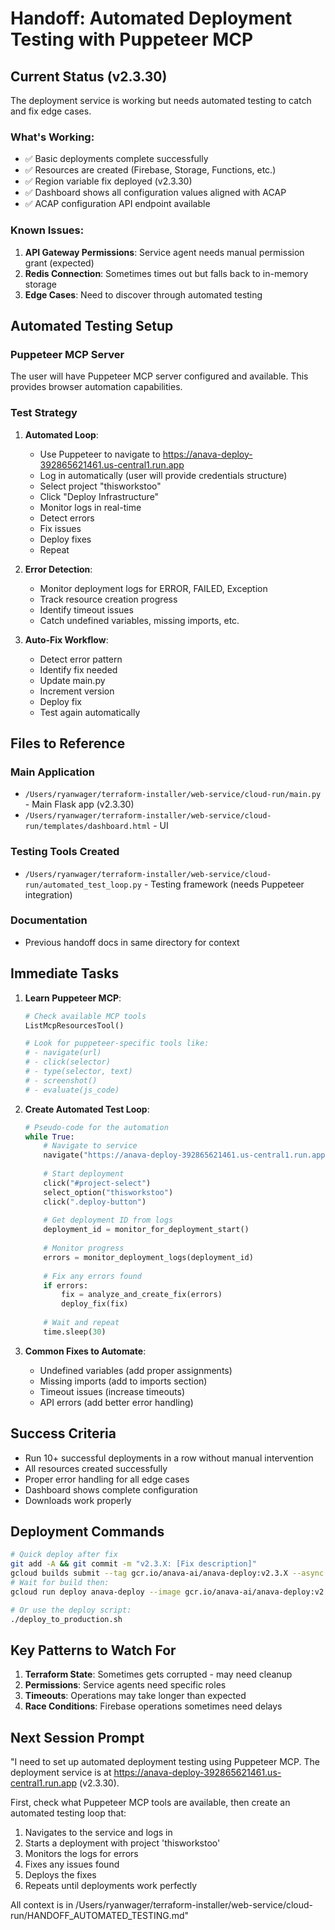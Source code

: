 # Handoff: Automated Deployment Testing with Puppeteer MCP

## Current Status (v2.3.30)
The deployment service is working but needs automated testing to catch and fix edge cases.

### What's Working:
- ✅ Basic deployments complete successfully
- ✅ Resources are created (Firebase, Storage, Functions, etc.)
- ✅ Region variable fix deployed (v2.3.30)
- ✅ Dashboard shows all configuration values aligned with ACAP
- ✅ ACAP configuration API endpoint available

### Known Issues:
1. **API Gateway Permissions**: Service agent needs manual permission grant (expected)
2. **Redis Connection**: Sometimes times out but falls back to in-memory storage
3. **Edge Cases**: Need to discover through automated testing

## Automated Testing Setup

### Puppeteer MCP Server
The user will have Puppeteer MCP server configured and available. This provides browser automation capabilities.

### Test Strategy
1. **Automated Loop**:
   - Use Puppeteer to navigate to https://anava-deploy-392865621461.us-central1.run.app
   - Log in automatically (user will provide credentials structure)
   - Select project "thisworkstoo" 
   - Click "Deploy Infrastructure"
   - Monitor logs in real-time
   - Detect errors
   - Fix issues
   - Deploy fixes
   - Repeat

2. **Error Detection**:
   - Monitor deployment logs for ERROR, FAILED, Exception
   - Track resource creation progress
   - Identify timeout issues
   - Catch undefined variables, missing imports, etc.

3. **Auto-Fix Workflow**:
   - Detect error pattern
   - Identify fix needed
   - Update main.py
   - Increment version
   - Deploy fix
   - Test again automatically

## Files to Reference

### Main Application
- `/Users/ryanwager/terraform-installer/web-service/cloud-run/main.py` - Main Flask app (v2.3.30)
- `/Users/ryanwager/terraform-installer/web-service/cloud-run/templates/dashboard.html` - UI

### Testing Tools Created
- `/Users/ryanwager/terraform-installer/web-service/cloud-run/automated_test_loop.py` - Testing framework (needs Puppeteer integration)

### Documentation
- Previous handoff docs in same directory for context

## Immediate Tasks

1. **Learn Puppeteer MCP**:
   ```python
   # Check available MCP tools
   ListMcpResourcesTool()
   
   # Look for puppeteer-specific tools like:
   # - navigate(url)
   # - click(selector) 
   # - type(selector, text)
   # - screenshot()
   # - evaluate(js_code)
   ```

2. **Create Automated Test Loop**:
   ```python
   # Pseudo-code for the automation
   while True:
       # Navigate to service
       navigate("https://anava-deploy-392865621461.us-central1.run.app")
       
       # Start deployment
       click("#project-select")
       select_option("thisworkstoo")
       click(".deploy-button")
       
       # Get deployment ID from logs
       deployment_id = monitor_for_deployment_start()
       
       # Monitor progress
       errors = monitor_deployment_logs(deployment_id)
       
       # Fix any errors found
       if errors:
           fix = analyze_and_create_fix(errors)
           deploy_fix(fix)
       
       # Wait and repeat
       time.sleep(30)
   ```

3. **Common Fixes to Automate**:
   - Undefined variables (add proper assignments)
   - Missing imports (add to imports section)
   - Timeout issues (increase timeouts)
   - API errors (add better error handling)

## Success Criteria
- Run 10+ successful deployments in a row without manual intervention
- All resources created successfully
- Proper error handling for all edge cases
- Dashboard shows complete configuration
- Downloads work properly

## Deployment Commands
```bash
# Quick deploy after fix
git add -A && git commit -m "v2.3.X: [Fix description]"
gcloud builds submit --tag gcr.io/anava-ai/anava-deploy:v2.3.X --async
# Wait for build then:
gcloud run deploy anava-deploy --image gcr.io/anava-ai/anava-deploy:v2.3.X --region us-central1

# Or use the deploy script:
./deploy_to_production.sh
```

## Key Patterns to Watch For
1. **Terraform State**: Sometimes gets corrupted - may need cleanup
2. **Permissions**: Service agents need specific roles
3. **Timeouts**: Operations may take longer than expected
4. **Race Conditions**: Firebase operations sometimes need delays

## Next Session Prompt

"I need to set up automated deployment testing using Puppeteer MCP. The deployment service is at https://anava-deploy-392865621461.us-central1.run.app (v2.3.30). 

First, check what Puppeteer MCP tools are available, then create an automated testing loop that:
1. Navigates to the service and logs in
2. Starts a deployment with project 'thisworkstoo'
3. Monitors the logs for errors
4. Fixes any issues found
5. Deploys the fixes
6. Repeats until deployments work perfectly

All context is in /Users/ryanwager/terraform-installer/web-service/cloud-run/HANDOFF_AUTOMATED_TESTING.md"